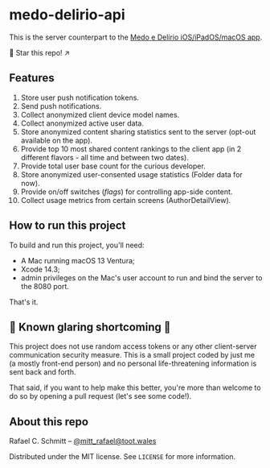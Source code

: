# medo-delirio-api

This is the server counterpart to the [Medo e Delírio iOS/iPadOS/macOS app](https://github.com/rafaelclaycon/MedoDelirioBrasilia).

🌟 Star this repo! ↗️

## Features

1. Store user push notification tokens.
1. Send push notifications.
1. Collect anonymized client device model names.
1. Collect anonymized active user data.
1. Store anonymized content sharing statistics sent to the server (opt-out available on the app).
1. Provide top 10 most shared content rankings to the client app (in 2 different flavors - all time and between two dates).
1. Provide total user base count for the curious developer.
1. Store anonymized user-consented usage statistics (Folder data for now).
1. Provide on/off switches (*flags*) for controlling app-side content.
1. Collect usage metrics from certain screens (AuthorDetailView).

## How to run this project

To build and run this project, you'll need:

- A Mac running macOS 13 Ventura;
- Xcode 14.3;
- admin privileges on the Mac's user account to run and bind the server to the 8080 port.

That's it.

## 🚧 Known glaring shortcoming 🚧

This project does not use random access tokens or any other client-server communication security measure. This is a small project coded by just me (a mostly front-end person) and no personal life-threatening information is sent back and forth.

That said, if you want to help make this better, you're more than welcome to do so by opening a pull request (let's see some code!).

## About this repo

Rafael C. Schmitt – [@mitt_rafael@toot.wales](https://toot.wales/@mitt_rafael)

Distributed under the MIT license. See ``LICENSE`` for more information.
